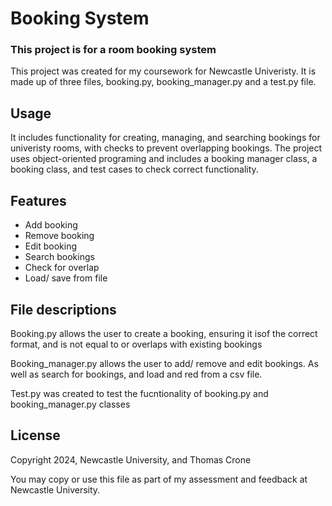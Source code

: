 # Booking System

### This project is for a room booking system

This project was created for my coursework for Newcastle Univeristy. 
It is made up of three files, booking.py, booking_manager.py and a test.py file.

## Usage

It includes functionality for creating, managing, and searching bookings for univeristy rooms, with checks to prevent overlapping bookings. The project uses object-oriented programing and includes a  booking manager class, a booking class, and test cases to check correct functionality.

## Features

- Add booking
- Remove booking
- Edit booking
- Search bookings
- Check for overlap
- Load/ save from file

## File descriptions
Booking.py allows the user to create a booking, ensuring it isof the correct format, and is not equal to or overlaps with existing bookings

Booking_manager.py allows the user to add/ remove and edit bookings. As well as search for bookings, and load and red from a csv file.

Test.py was created to test the fucntionality of booking.py and booking_manager.py classes


## License

Copyright 2024, Newcastle University, and Thomas Crone

You may copy or use this file as part of my assessment and feedback at
Newcastle University.